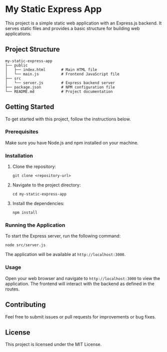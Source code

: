 # My Static Express App

This project is a simple static web application with an Express.js backend. It serves static files and provides a basic structure for building web applications.

## Project Structure

```
my-static-express-app
├── public
│   ├── index.html       # Main HTML file
│   └── main.js          # Frontend JavaScript file
├── src
│   └── server.js        # Express backend server
├── package.json         # NPM configuration file
└── README.md            # Project documentation
```

## Getting Started

To get started with this project, follow the instructions below.

### Prerequisites

Make sure you have Node.js and npm installed on your machine.

### Installation

1. Clone the repository:
   ```
   git clone <repository-url>
   ```

2. Navigate to the project directory:
   ```
   cd my-static-express-app
   ```

3. Install the dependencies:
   ```
   npm install
   ```

### Running the Application

To start the Express server, run the following command:
```
node src/server.js
```

The application will be available at `http://localhost:3000`.

### Usage

Open your web browser and navigate to `http://localhost:3000` to view the application. The frontend will interact with the backend as defined in the routes.

## Contributing

Feel free to submit issues or pull requests for improvements or bug fixes. 

## License

This project is licensed under the MIT License.